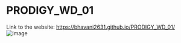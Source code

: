 # PRODIGY_WD_01
Link to the website: https://bhavani2631.github.io/PRODIGY_WD_01/
![image](https://github.com/user-attachments/assets/6793e325-e76a-46e2-87b7-dbec37671e49)

